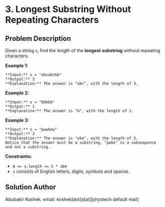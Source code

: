 # 3\. Longest Substring Without Repeating Characters

## Problem Description

Given a string `s`, find the length of the **longest** **substring** without repeating characters.

**Example 1:**

    
    
    **Input:** s = "abcabcbb"
    **Output:** 3
    **Explanation:** The answer is "abc", with the length of 3.
    

**Example 2:**

    
    
    **Input:** s = "bbbbb"
    **Output:** 1
    **Explanation:** The answer is "b", with the length of 1.
    

**Example 3:**

    
    
    **Input:** s = "pwwkew"
    **Output:** 3
    **Explanation:** The answer is "wke", with the length of 3.
    Notice that the answer must be a substring, "pwke" is a subsequence and not a substring.
    

**Constraints:**

  * `0 <= s.length <= 5 * 104`
  * `s` consists of English letters, digits, symbols and spaces.

## Solution Author

Abubakir Koshek. email: koshek[dot]a[at][phystech default mail]